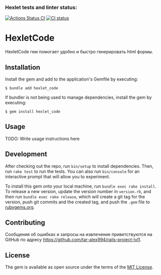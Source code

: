 ### Hexlet tests and linter status:
[![Actions Status CI](https://github.com/tar-alex994/rails-project-lvl1/workflows/hexlet-check/badge.svg)](https://github.com/tar-alex994/rails-project-lvl1/actions)
[![CI status](https://github.com/tar-alex994/rails-project-lvl1/workflows/main/badge.svg)](https://github.com/tar-alex994/rails-project-lvl1/actions)

# HexletCode

HexletCode гем помогает удобно и быстро генерировать html формы.

## Installation

Install the gem and add to the application's Gemfile by executing:

    $ bundle add hexlet_code

If bundler is not being used to manage dependencies, install the gem by executing:

    $ gem install hexlet_code

## Usage

TODO: Write usage instructions here

## Development

After checking out the repo, run `bin/setup` to install dependencies. Then, run `rake test` to run the tests. You can also run `bin/console` for an interactive prompt that will allow you to experiment.

To install this gem onto your local machine, run `bundle exec rake install`. To release a new version, update the version number in `version.rb`, and then run `bundle exec rake release`, which will create a git tag for the version, push git commits and the created tag, and push the `.gem` file to [rubygems.org](https://rubygems.org).

## Contributing

Сообщения об ошибках и запросы на извлечение приветствуются на GitHub по адресу https://github.com/tar-alex994/rails-project-lvl1.

## License

The gem is available as open source under the terms of the [MIT License](https://opensource.org/licenses/MIT).


